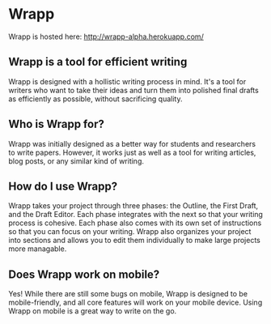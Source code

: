 # Wrapp

Wrapp is hosted here: http://wrapp-alpha.herokuapp.com/

## Wrapp is a tool for efficient writing

Wrapp is designed with a hollistic writing process in mind. It's a tool for writers who want to take their ideas and turn them into polished final drafts as efficiently as possible, without sacrificing quality.

## Who is Wrapp for?

Wrapp was initially designed as a better way for students and researchers to write papers. However, it works just as well as a tool for writing articles, blog posts, or any similar kind of writing.

## How do I use Wrapp?

Wrapp takes your project through three phases: the Outline, the First Draft, and the Draft Editor. Each phase integrates with the next so that your writing process is cohesive. Each phase also comes with its own set of instructions so that you can focus on your writing. Wrapp also organizes your project into sections and allows you to edit them individually to make large projects more managable.

## Does Wrapp work on mobile?

Yes! While there are still some bugs on mobile, Wrapp is designed to be mobile-friendly, and all core features will work on your mobile device. Using Wrapp on mobile is a great way to write on the go. 
